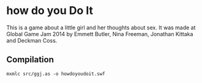 how do you Do It
================

This is a game about a little girl and her thoughts about sex. It was made at Global Game Jam 2014 by Emmett Butler, Nina Freeman, Jonathan Kittaka and Deckman Coss.

Compilation
-----------

    mxmlc src/ggj.as -o howdoyoudoit.swf
